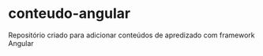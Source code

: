 # conteudo-angular
 Repositório criado para adicionar conteúdos de  apredizado com framework Angular
